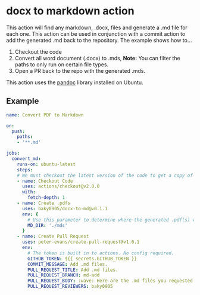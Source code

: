 # docx to markdown action

This action will find any markdown, .docx, files and generate a .md file for each one. This action can be used in conjunction with a commit action to add the generated .md back to the repository. The example shows how to...

1. Checkout the code 
2. Convert all word document (.docx) to .mds, **Note:** You can filter the paths to only run on certain file types.
3. Open a PR back to the repo with the generated .mds. 

This action uses the [pandoc](https://pandoc.org/) library installed on Ubuntu.

## Example
```yaml
name: Convert PDF to Markdown

on:
  push:
    paths:
    - '**.md'

jobs:
  convert_md: 
    runs-on: ubuntu-latest
    steps:
    # We must checkout the latest version of the code to get a copy of all .md files
    - name: Checkout Code
      uses: actions/checkout@v2.0.0
      with:
        fetch-depth: 1
    - name: Create .pdfs
      uses: baky0905/docx-to-md@v0.1.1
      env: {
        # Use this parameter to determine where the generated .pdf(s) will be stored.
        MD_DIR: './mds'
      }
    - name: Create Pull Request
      uses: peter-evans/create-pull-request@v1.6.1
      env:
        # The token is built in to actions. No config required.
        GITHUB_TOKEN: ${{ secrets.GITHUB_TOKEN }}
        COMMIT_MESSAGE: Add .md files.
        PULL_REQUEST_TITLE: Add .md files.
        PULL_REQUEST_BRANCH: md-add
        PULL_REQUEST_BODY: :wave: Here are the .md files you requested.
        PULL_REQUEST_REVIEWERS: baky0905
```      
